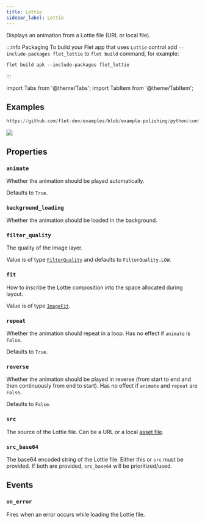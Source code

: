 ```yaml
---
title: Lottie
sidebar_label: Lottie
---
```


Displays an animation from a Lottie file (URL or local file).

:::info Packaging
To build your Flet app that uses `Lottie` control add `--include-packages flet_lottie` to `flet build` command, for
example:

```
flet build apk --include-packages flet_lottie
```

:::

import Tabs from '@theme/Tabs';
import TabItem from '@theme/TabItem';

## Examples


```python reference
https://github.com/flet-dev/examples/blob/example-polishing/python/controls/animation/lottie-basic.py
```

<img src="/img/docs/controls/lottie/lottie-animation-2.gif" className="screenshot-20" />

## Properties

### `animate`

Whether the animation should be played automatically.

Defaults to `True`.

### `background_loading`

Whether the animation should be loaded in the background.

### `filter_quality`

The quality of the image layer.

Value is of type [`FilterQuality`](/docs/reference/types/filterquality) and defaults to `FilterQuality.LOW`.

### `fit`

How to inscribe the Lottie composition into the space allocated during layout.

Value is of type [`ImageFit`](/docs/reference/types/imagefit).

### `repeat`

Whether the animation should repeat in a loop. Has no effect if `animate` is `False`.

Defaults to `True`.

### `reverse`

Whether the animation should be played in reverse (from start to end and then continuously from end to start). Has no
effect if `animate` and `repeat` are `False`.

Defaults to `False`.

### `src`

The source of the Lottie file. Can be a URL or a local [asset file](/docs/cookbook/assets).
### `src_base64`

The base64 encoded string of the Lottie file. Either this or `src` must be provided. If both are provided, `src_base64` will be prioritized/used.

## Events

### `on_error`

Fires when an error occurs while loading the Lottie file.
